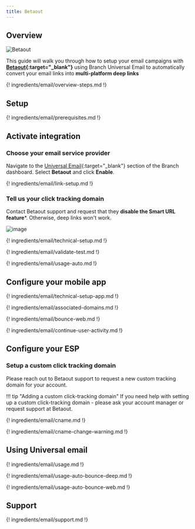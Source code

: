 ```yaml
---
title: Betaout
---
```

## Overview

![Betaout](/_assets/img/pages/email/betaout/betaout.png)

This guide will walk you through how to setup your email campaigns with **[Betaout](https://www.betaout.com/){:target="\_blank"}** using Branch Universal Email to automatically convert your email links into **multi-platform deep links**

{! ingredients/email/overview-steps.md !}

## Setup

{! ingredients/email/prerequisites.md !}

## Activate integration

### Choose your email service provider

Navigate to the [Universal Email](https://dashboard.branch.io/email){:target="\_blank"} section of the Branch dashboard. Select <notranslate>**Betaout**</notranslate> and click <notranslate>**Enable**</notranslate>.

{! ingredients/email/link-setup.md !}

### Tell us your click tracking domain

Contact Betaout support and request that they <notranslate>**disable the Smart URL feature**</notranslate>*. Otherwise, deep links won't work.

![image](/_assets/img/pages/email/betaout/setup-config.png)

{! ingredients/email/technical-setup.md !}

{! ingredients/email/validate-test.md !}

{! ingredients/email/usage-auto.md !}

## Configure your mobile app

{! ingredients/email/technical-setup-app.md !}

{! ingredients/email/associated-domains.md !}

{! ingredients/email/bounce-web.md !}

{! ingredients/email/continue-user-activity.md !}

## Configure your ESP

### Setup a custom click tracking domain

Please reach out to Betaout support to request a new custom tracking domain for your account.

!!! tip "Adding a custom click-tracking domain"
    If you need help with setting up a custom click-tracking domain - please ask your account manager or request support at Betaout.

{! ingredients/email/cname.md !}

{! ingredients/email/cname-change-warning.md !}

## Using Universal email

{! ingredients/email/usage.md !}

{! ingredients/email/usage-auto-bounce-deep.md !}

{! ingredients/email/usage-auto-bounce-web.md !}

## Support

{! ingredients/email/support.md !}
